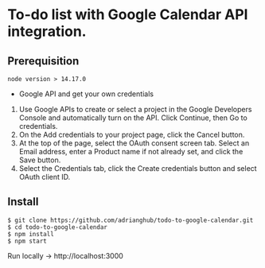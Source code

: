 # To-do list with Google Calendar API integration.

## Prerequisition

```
node version > 14.17.0
```

- Google API and get your own credentials

1. Use Google APIs to create or select a project in the Google Developers Console and automatically turn on the API. Click Continue, then Go to credentials.
2. On the Add credentials to your project page, click the Cancel button.
3. At the top of the page, select the OAuth consent screen tab. Select an Email address, enter a Product name if not already set, and click the Save button.
4. Select the Credentials tab, click the Create credentials button and select OAuth client ID.

## Install

```
$ git clone https://github.com/adrianghub/todo-to-google-calendar.git
$ cd todo-to-google-calendar
$ npm install
$ npm start
```

Run locally -> http://localhost:3000 

